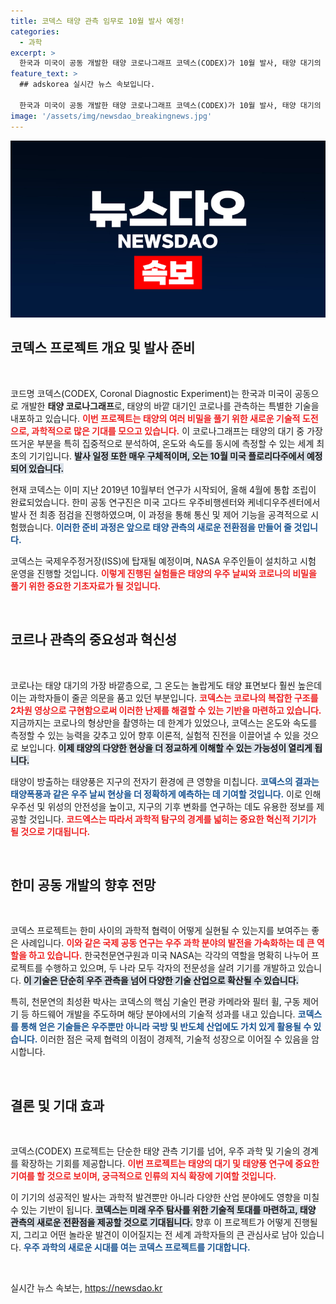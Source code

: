 ```yaml
---
title: 코덱스 태양 관측 임무로 10월 발사 예정!
categories:
  - 과학
excerpt: >
  한국과 미국이 공동 개발한 태양 코로나그래프 코덱스(CODEX)가 10월 발사, 태양 대기의 온도와 속도를 동시에 관측해 우주 날씨 예측에 혁신을 가져올 전망입니다.
feature_text: >
  ## adskorea 실시간 뉴스 속보입니다.

  한국과 미국이 공동 개발한 태양 코로나그래프 코덱스(CODEX)가 10월 발사, 태양 대기의 온도와 속도를 동시에 관측해 우주 날씨 예측에 혁신을 가져올 전망입니다.
image: '/assets/img/newsdao_breakingnews.jpg'
---
```


<p><img src="/assets/img/newsdao_breakingnews.jpg" alt="adskorea 속보" /></p>

<h2 data-ke-size="size26">코덱스 프로젝트 개요 및 발사 준비</h2>  

<p data-ke-size="size16">&nbsp;</p>  

<p>코드명 코덱스(CODEX, Coronal Diagnostic Experiment)는 한국과 미국이 공동으로 개발한 <strong>태양 코로나그래프</strong>로, 태양의 바깥 대기인 코로나를 관측하는 특별한 기술을 내포하고 있습니다. <b><span style="color: #ee2323;">이번 프로젝트는 태양의 여러 비밀을 풀기 위한 새로운 기술적 도전으로, 과학적으로 많은 기대를 모으고 있습니다.</span></b>  이 코로나그래프는 태양의 대기 중 가장 뜨거운 부분을 특히 집중적으로 분석하여, 온도와 속도를 동시에 측정할 수 있는 세계 최초의 기기입니다. <b><span style="background-color: #21538527;">발사 일정 또한 매우 구체적이며, 오는 10월 미국 플로리다주에서 예정되어 있습니다.</span></b>  </p>

<p>현재 코덱스는 이미 지난 2019년 10월부터 연구가 시작되어, 올해 4월에 통합 조립이 완료되었습니다. 한미 공동 연구진은 미국 고다드 우주비행센터와 케네디우주센터에서 발사 전 최종 점검을 진행하였으며, 이 과정을 통해 통신 및 제어 기능을 공격적으로 시험했습니다. <b><span style="color: #1a5490;">이러한 준비 과정은 앞으로 태양 관측의 새로운 전환점을 만들어 줄 것입니다.</span></b>  </p>

<p>코덱스는 국제우주정거장(ISS)에 탑재될 예정이며, NASA 우주인들이 설치하고 시험 운영을 진행할 것입니다. <b><span style="color: #ee2323;">이렇게 진행된 실험들은 태양의 우주 날씨와 코로나의 비밀을 풀기 위한 중요한 기초자료가 될 것입니다.</span></b>  </p>

<p data-ke-size="size16">&nbsp;</p>  

<h2 data-ke-size="size26">코르나 관측의 중요성과 혁신성</h2>  

<p data-ke-size="size16">&nbsp;</p>  

<p>코로나는 태양 대기의 가장 바깥층으로, 그 온도는 놀랍게도 태양 표면보다 훨씬 높은데 이는 과학자들이 줄곧 의문을 품고 있던 부분입니다. <b><span style="color: #ee2323;">코덱스는 코로나의 복잡한 구조를 2차원 영상으로 구현함으로써 이러한 난제를 해결할 수 있는 기반을 마련하고 있습니다.</span></b>  지금까지는 코로나의 형상만을 촬영하는 데 한계가 있었으나, 코덱스는 온도와 속도를 측정할 수 있는 능력을 갖추고 있어 향후 이론적, 실험적 진전을 이끌어낼 수 있을 것으로 보입니다. <b><span style="background-color: #21538527;">이제 태양의 다양한 현상을 더 정교하게 이해할 수 있는 가능성이 열리게 됩니다.</span></b>  </p>

<p>태양이 방출하는 태양풍은 지구의 전자기 환경에 큰 영향을 미칩니다. <b><span style="color: #1a5490;">코덱스의 결과는 태양폭풍과 같은 우주 날씨 현상을 더 정확하게 예측하는 데 기여할 것입니다.</span></b>  이로 인해 우주선 및 위성의 안전성을 높이고, 지구의 기후 변화를 연구하는 데도 유용한 정보를 제공할 것입니다. <b><span style="color: #ee2323;">코드엑스는 따라서 과학적 탐구의 경계를 넓히는 중요한 혁신적 기기가 될 것으로 기대됩니다.</span></b>  </p>

<p data-ke-size="size16">&nbsp;</p>  

<h2 data-ke-size="size26">한미 공동 개발의 향후 전망</h2>  

<p data-ke-size="size16">&nbsp;</p>  

<p>코덱스 프로젝트는 한미 사이의 과학적 협력이 어떻게 실현될 수 있는지를 보여주는 좋은 사례입니다. <b><span style="color: #ee2323;">이와 같은 국제 공동 연구는 우주 과학 분야의 발전을 가속화하는 데 큰 역할을 하고 있습니다.</span></b>  한국천문연구원과 미국 NASA는 각각의 역할을 명확히 나누어 프로젝트를 수행하고 있으며, 두 나라 모두 각자의 전문성을 살려 기기를 개발하고 있습니다. <b><span style="background-color: #21538527;">이 기술은 단순히 우주 관측을 넘어 다양한 기술 산업으로 확산될 수 있습니다.</span></b>  </p>

<p>특히, 천문연의 최성환 박사는 코덱스의 핵심 기술인 편광 카메라와 필터 휠, 구동 제어기 등 하드웨어 개발을 주도하며 해당 분야에서의 기술적 성과를 내고 있습니다. <b><span style="color: #1a5490;">코덱스를 통해 얻은 기술들은 우주뿐만 아니라 국방 및 반도체 산업에도 가치 있게 활용될 수 있습니다.</span></b>  이러한 점은 국제 협력의 이점이 경제적, 기술적 성장으로 이어질 수 있음을 암시합니다.  </p>

<p data-ke-size="size16">&nbsp;</p>  

<h2 data-ke-size="size26">결론 및 기대 효과</h2>  

<p data-ke-size="size16">&nbsp;</p>  

<p>코덱스(CODEX) 프로젝트는 단순한 태양 관측 기기를 넘어, 우주 과학 및 기술의 경계를 확장하는 기회를 제공합니다. <b><span style="color: #ee2323;">이번 프로젝트는 태양의 대기 및 태양풍 연구에 중요한 기여를 할 것으로 보이며, 궁극적으로 인류의 지식 확장에 기여할 것입니다.</span></b>  </p>

<p>이 기기의 성공적인 발사는 과학적 발견뿐만 아니라 다양한 산업 분야에도 영향을 미칠 수 있는 기반이 됩니다. <b><span style="background-color: #21538527;">코덱스는 미래 우주 탐사를 위한 기술적 토대를 마련하고, 태양 관측의 새로운 전환점을 제공할 것으로 기대됩니다.</span></b>  향후 이 프로젝트가 어떻게 진행될지, 그리고 어떤 놀라운 발견이 이어질지는 전 세계 과학자들의 큰 관심사로 남아 있습니다. <b><span style="color: #1a5490;">우주 과학의 새로운 시대를 여는 코덱스 프로젝트를 기대합니다.</span></b>  </p>

<p data-ke-size="size16">&nbsp;</p>  
실시간 뉴스 속보는, <a href="https://newsdao.kr" rel="dofollow">https://newsdao.kr</a>


